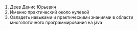 1) Деев Денис Юрьевич
2) Именно практический около нулевой
3) Овладеть навыками и практическими знаниями в области многопоточного программирования на java
